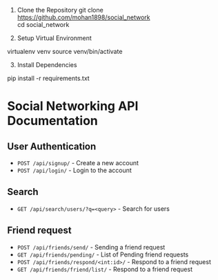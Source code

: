1. Clone the Repository
git clone https://github.com/mohan1898/social_network <br/>
cd social_network

2. Setup Virtual Environment

virtualenv venv
source venv/bin/activate

3. Install Dependencies

pip install -r requirements.txt


# Social Networking API Documentation

## User Authentication

- `POST /api/signup/` - Create a new account
- `POST /api/login/` - Login to the account

## Search 

- `GET /api/search/users/?q=<query>` - Search for users

## Friend request

- `POST /api/friends/send/` - Sending a friend request
- `GET /api/friends/pending/` - List of Pending friend requests
- `POST /api/friends/respond/<int:id>/` - Respond to a friend request
- `GET /api/friends/friend/list/` - Respond to a friend request




